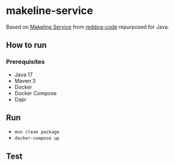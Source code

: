 # makeline-service
Based on [Makeline Service](https://github.com/Azure/reddog-code/tree/master/RedDog.MakeLineService) from [reddog-code](https://github.com/Azure/reddog-code) repurposed for Java.
## How to run
### Prerequisites
- Java 17
- Maven 3
- Docker
- Docker Compose
- Dapr
## Run
- `mvn clean package`
- `docker-compose up`

## Test